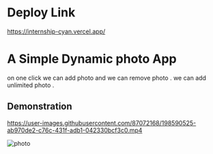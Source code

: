 # Deploy Link 
https://internship-cyan.vercel.app/

# A Simple  Dynamic photo App 
on one click we can add photo and  we can remove  photo .
we can add unlimited photo .

##  Demonstration


https://user-images.githubusercontent.com/87072168/198590525-ab970de2-c76c-431f-adb1-042330bcf3c0.mp4




![photo](https://user-images.githubusercontent.com/87072168/198592900-c1eb6644-551b-43cf-bb70-d33d89b265bf.JPG)

